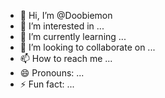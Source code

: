 - 👋 Hi, I’m @Doobiemon
- 👀 I’m interested in ...
- 🌱 I’m currently learning ...
- 💞️ I’m looking to collaborate on ...
- 📫 How to reach me ...
- 😄 Pronouns: ...
- ⚡ Fun fact: ...

<!---
Doobiemon/Doobiemon is a ✨ special ✨ repository because its `README.md` (this file) appears on your GitHub profile.
You can click the Preview link to take a look at your changes.
--->
